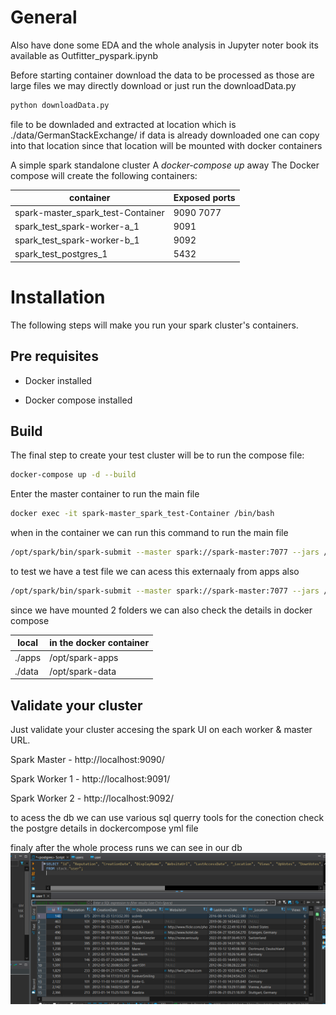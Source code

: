 # General

Also have done some EDA and the whole analysis in Jupyter noter book its available as Outfitter_pyspark.ipynb




Before starting container download the data to be processed as those are large files we may directly download or just run the downloadData.py
```sh
python downloadData.py
```
file to be downladed and extracted at location which is ./data/GermanStackExchange/  if data is already downloaded one can copy into that location since that location will be mounted with docker containers

A simple spark standalone cluster  A *docker-compose up* away 
The Docker compose will create the following containers:

container|Exposed ports
---|---
spark-master_spark_test-Container|9090 7077
spark_test_spark-worker-a_1|9091
spark_test_spark-worker-b_1|9092
spark_test_postgres_1|5432

# Installation

The following steps will make you run your spark cluster's containers.

## Pre requisites

* Docker installed

* Docker compose  installed



## Build

The final step to create your test cluster will be to run the compose file:

```sh
docker-compose up -d --build

```
Enter the master container to run the main file

```sh
docker exec -it spark-master_spark_test-Container /bin/bash
```

when in the container we can run this command to run the main file

```sh
/opt/spark/bin/spark-submit --master spark://spark-master:7077 --jars /opt/spark-apps/postgresql-42.2.22.jar --driver-memory 1G --executor-memory 1G /opt/spark-apps/main.py
```

to test we have a test file we can acess this externaaly from apps also

```sh
/opt/spark/bin/spark-submit --master spark://spark-master:7077 --jars /opt/spark-apps/postgresql-42.2.22.jar --driver-memory 1G --executor-memory 1G /opt/spark-apps/test.py
```

since we have mounted 2 folders we can also check the details in docker compose

local|in the docker container
---|---
./apps|/opt/spark-apps
./data|/opt/spark-data

## Validate your cluster

Just validate your cluster accesing the spark UI on each worker & master URL.

Spark Master - http://localhost:9090/

Spark Worker 1 - http://localhost:9091/

Spark Worker 2 - http://localhost:9092/

to acess the db we can use various sql querry tools for the conection check the postgre details in dockercompose yml file

finaly after the whole process runs we can see in our db 
![snapshot Postgre](./readmeimage/db.PNG "Postgre snapshot")



